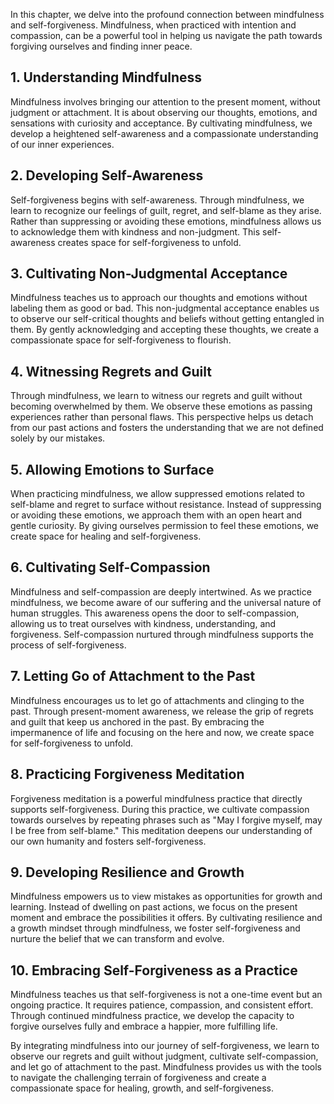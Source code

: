 
In this chapter, we delve into the profound connection between mindfulness and self-forgiveness. Mindfulness, when practiced with intention and compassion, can be a powerful tool in helping us navigate the path towards forgiving ourselves and finding inner peace.

**1. Understanding Mindfulness**
--------------------------------

Mindfulness involves bringing our attention to the present moment, without judgment or attachment. It is about observing our thoughts, emotions, and sensations with curiosity and acceptance. By cultivating mindfulness, we develop a heightened self-awareness and a compassionate understanding of our inner experiences.

**2. Developing Self-Awareness**
--------------------------------

Self-forgiveness begins with self-awareness. Through mindfulness, we learn to recognize our feelings of guilt, regret, and self-blame as they arise. Rather than suppressing or avoiding these emotions, mindfulness allows us to acknowledge them with kindness and non-judgment. This self-awareness creates space for self-forgiveness to unfold.

**3. Cultivating Non-Judgmental Acceptance**
--------------------------------------------

Mindfulness teaches us to approach our thoughts and emotions without labeling them as good or bad. This non-judgmental acceptance enables us to observe our self-critical thoughts and beliefs without getting entangled in them. By gently acknowledging and accepting these thoughts, we create a compassionate space for self-forgiveness to flourish.

**4. Witnessing Regrets and Guilt**
-----------------------------------

Through mindfulness, we learn to witness our regrets and guilt without becoming overwhelmed by them. We observe these emotions as passing experiences rather than personal flaws. This perspective helps us detach from our past actions and fosters the understanding that we are not defined solely by our mistakes.

**5. Allowing Emotions to Surface**
-----------------------------------

When practicing mindfulness, we allow suppressed emotions related to self-blame and regret to surface without resistance. Instead of suppressing or avoiding these emotions, we approach them with an open heart and gentle curiosity. By giving ourselves permission to feel these emotions, we create space for healing and self-forgiveness.

**6. Cultivating Self-Compassion**
----------------------------------

Mindfulness and self-compassion are deeply intertwined. As we practice mindfulness, we become aware of our suffering and the universal nature of human struggles. This awareness opens the door to self-compassion, allowing us to treat ourselves with kindness, understanding, and forgiveness. Self-compassion nurtured through mindfulness supports the process of self-forgiveness.

**7. Letting Go of Attachment to the Past**
-------------------------------------------

Mindfulness encourages us to let go of attachments and clinging to the past. Through present-moment awareness, we release the grip of regrets and guilt that keep us anchored in the past. By embracing the impermanence of life and focusing on the here and now, we create space for self-forgiveness to unfold.

**8. Practicing Forgiveness Meditation**
----------------------------------------

Forgiveness meditation is a powerful mindfulness practice that directly supports self-forgiveness. During this practice, we cultivate compassion towards ourselves by repeating phrases such as "May I forgive myself, may I be free from self-blame." This meditation deepens our understanding of our own humanity and fosters self-forgiveness.

**9. Developing Resilience and Growth**
---------------------------------------

Mindfulness empowers us to view mistakes as opportunities for growth and learning. Instead of dwelling on past actions, we focus on the present moment and embrace the possibilities it offers. By cultivating resilience and a growth mindset through mindfulness, we foster self-forgiveness and nurture the belief that we can transform and evolve.

**10. Embracing Self-Forgiveness as a Practice**
------------------------------------------------

Mindfulness teaches us that self-forgiveness is not a one-time event but an ongoing practice. It requires patience, compassion, and consistent effort. Through continued mindfulness practice, we develop the capacity to forgive ourselves fully and embrace a happier, more fulfilling life.

By integrating mindfulness into our journey of self-forgiveness, we learn to observe our regrets and guilt without judgment, cultivate self-compassion, and let go of attachment to the past. Mindfulness provides us with the tools to navigate the challenging terrain of forgiveness and create a compassionate space for healing, growth, and self-forgiveness.
